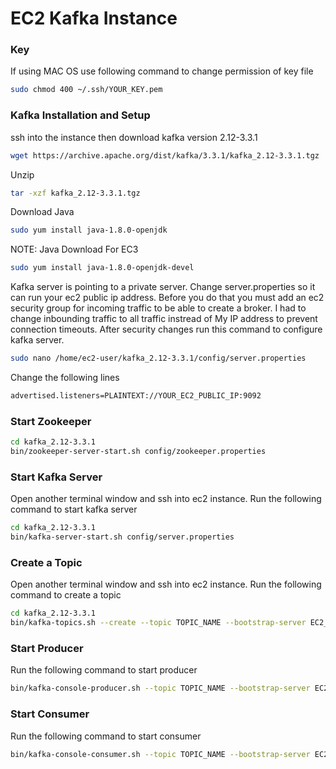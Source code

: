# EC2 Kafka Instance

### Key
If using MAC OS use following command to change permission of key file
```bash
sudo chmod 400 ~/.ssh/YOUR_KEY.pem
```

### Kafka Installation and Setup
ssh into the instance then download kafka version 2.12-3.3.1
```bash
wget https://archive.apache.org/dist/kafka/3.3.1/kafka_2.12-3.3.1.tgz
```
Unzip
```bash
tar -xzf kafka_2.12-3.3.1.tgz
```
Download Java
```bash
sudo yum install java-1.8.0-openjdk
```
NOTE: Java Download For EC3
```bash
sudo yum install java-1.8.0-openjdk-devel
```
Kafka server is pointing to a private server. Change server.properties so it can run your ec2 public ip address. Before you do that you must add an ec2 security group for incoming traffic to be able to create a broker. I had to change inbounding traffic to all traffic instread of My IP address to prevent connection timeouts. After security changes run this command to configure kafka server. 
```bash
sudo nano /home/ec2-user/kafka_2.12-3.3.1/config/server.properties
```
Change the following lines
```bash
advertised.listeners=PLAINTEXT://YOUR_EC2_PUBLIC_IP:9092
```
### Start Zookeeper
```bash
cd kafka_2.12-3.3.1
bin/zookeeper-server-start.sh config/zookeeper.properties
```

### Start Kafka Server
Open another terminal window and ssh into ec2 instance. Run the following command to start kafka server
```bash
cd kafka_2.12-3.3.1
bin/kafka-server-start.sh config/server.properties
```
### Create a Topic
Open another terminal window and ssh into ec2 instance. Run the following command to create a topic
```bash
cd kafka_2.12-3.3.1
bin/kafka-topics.sh --create --topic TOPIC_NAME --bootstrap-server EC2_PUBLIC_IP:9092 --replication-factor 1 --partitions 1
```

### Start Producer
Run the following command to start producer
```bash
bin/kafka-console-producer.sh --topic TOPIC_NAME --bootstrap-server EC2_PUBLIC_IP:9092
```

### Start Consumer
Run the following command to start consumer
```bash
bin/kafka-console-consumer.sh --topic TOPIC_NAME --bootstrap-server EC2_PUBLIC_IP:9092
```






